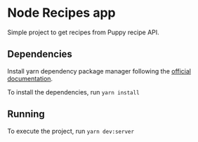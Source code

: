 # Node Recipes app
Simple project to get recipes from Puppy recipe API.

## Dependencies
Install yarn dependency package manager following the 
[official documentation](https://classic.yarnpkg.com/en/docs/install/).

To install the dependencies, run `yarn install`

## Running
To execute the project, run `yarn dev:server`

